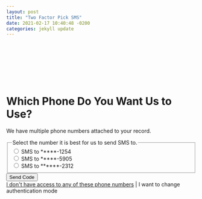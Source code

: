 ```yaml
---
layout: post
title: "Two Factor Pick SMS"
date: 2021-02-17 10:40:48 -0200
categories: jekyll update
---
```


<div class="bg_acc flex justify_center texture_dust m-b_5">
<div class="b_n3 bg_primary br_3 br_circle br_solid br_white-9 flex_none m-b_n5 m-t_5 m-x_auto p_3 shadow_overlap-light c_white " style="width:100px;height:100px;align-content: center;justify-content: center;display: grid;">
<i class="fas fa-mobile-alt font_8 c_white"></i>
</div>
</div>
<div class="m_auto max-w_30 p-y_5">
<div class="reading-reading-typography">
<h1>Which Phone Do You Want Us to Use?</h1>
<p>We have multiple phone numbers attached to your record.</p>
<fieldset class="question font_ui br_none">
    <legend
            class="label-holder flex font-size_up font_medium p-y_2">
        <!----> <span class="flex_shrink">Select the number it is best for us to send SMS to.
        </span>
        <!----> <span
              class="required-holder flex_shrink font_n5"><i
               class="fas fa-asterisk c_warning vertical-align_top"></i></span>
    </legend>
    <div class="input-holder flex self_end">
        <div class="flex_auto flex_column">
            <div class="flex flex_auto m-b_3 m-t_2"><input name="uniqueRadio" id="radio_0" type="radio" required="required" class="flex_none font_3 lh_0 self_center" value="1">
                <label for="radio_0" class="block flex_auto m-b_0 p-l_3 text_left w_100">
                    SMS to *****-1254
                </label>
            </div>
            <div class="flex flex_auto m-b_3 m-t_2"><input name="uniqueRadio" id="radio_1" type="radio" required="required" class="flex_none font_3 lh_0 self_center" value="1">
                <label for="radio_1" class="block flex_auto m-b_0 p-l_3 text_left w_100">
                    SMS to *****-5905
                </label>
            </div>
            <div class="flex flex_auto m-b_3 m-t_2"><input name="uniqueRadio" id="radio_2" type="radio" required="required" class="flex_none font_3 lh_0 self_center" value="1">
                <label for="radio_2" class="block flex_auto m-b_0 p-l_3 text_left w_100">
                    SMS to ******-2312
                </label>
            </div>
        </div>
    </div>
    <div class="font-size_down">
    </div>
</fieldset>
<div class="text_center m-b_4">
    <button class="ease_out transition_1 f:outline_none text_center br_none inline-block w_auto font_medium p-y_3 lh_2 p-x_4 font_1 font_2:md  c_white h:c_white h:bg_primary-n2 br_primary-n3 bg_primary shadow_overlap-light br_radius" label="Log In"><span class="flex block justify_center">
        <i class="fas fa-mobile-alt p-r_3 lh_2"></i>
        <span>Send Code</span></span></button>
</div>
</div>
</div>
<div class="br-t_1 br_solid br_black-3 bg_black-1 text_center p_3 m-t_auto shadow_n1"><a href="" class="link c_primary">I don't have access to any of these phone numbers</a> | <a class="link c_primary-n1">I want to change authentication mode</a></div>




